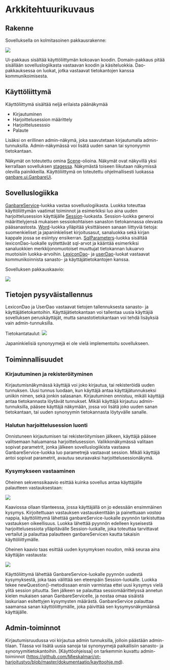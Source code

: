 # Arkkitehtuurikuvaus

## Rakenne
Sovelluksella on kolmitasoinen pakkausrakenne: 

<img src="https://raw.githubusercontent.com/Mieskalmari/ot-harjoitustyo/master/dokumentaatio/kuvat/pakkausrakenne.jpg">

Ui-pakkaus sisältää käyttöliittymän kokoavan koodin. Domain-pakkaus pitää sisällään sovelluslogiikasta vastaavan koodin ja käsiteluokkia. Dao-pakkauksessa on luokat, jotka vastaavat tietokantojen kanssa kommunikoimisesta. 

## Käyttöliittymä

Käyttöliittymä sisältää neljä erilaista päänäkymää
 - Kirjautuminen
 - Harjoittelusession määrittely
 - Harjoittelusesssio
 - Palaute

 Lisäksi on erillinen admin-näkymä, joka saavutetaan kirjautumalla admin-tunnuksilla. Admin-näkymässä voi lisätä uuden sanan tai synonyymin tietokantaan. 

Näkymät on toteutettu omina [Scene](https://docs.oracle.com/javase/8/javafx/api/javafx/scene/Scene.html)-olioina. Näkymät ovat näkyvillä yksi kerrallaan sovelluksen [stagessa](https://docs.oracle.com/javase/8/javafx/api/javafx/stage/Stage.html). Näkymästä toiseen liikutaan näkymissä olevilla painikkeilla. Käyttöliittymä on toteutettu ohjelmallisesti luokassa [ganbare.ui.GanbareUi](https://github.com/Mieskalmari/ot-harjoitustyo/blob/master/ganbare_sanastotreeni/src/main/java/ganbare/ui/GanbareUi.java).



## Sovelluslogiikka
[GanbareService](https://github.com/Mieskalmari/ot-harjoitustyo/blob/master/ganbare_sanastotreeni/src/main/java/ganbare/domain/GanbareService.java)-luokka vastaa sovelluslogiikasta. Luokka toteuttaa käyttöliittymän vaatimat toiminnot ja esimerkiksi luo aina uuden harjoittelusession käyttäjälle [Session](https://github.com/Mieskalmari/ot-harjoitustyo/blob/master/ganbare_sanastotreeni/src/main/java/ganbare/domain/Session.java)-luokasta. Session-luokka generoi määrittelyjensä mukaisen sessiokohtaisen sanaston tietokannassa olevasta pääsanastosta. [Word](https://github.com/Mieskalmari/ot-harjoitustyo/blob/master/ganbare_sanastotreeni/src/main/java/ganbare/domain/Word.java)-luokka ylläpitää yksittäiseen sanaan liittyviä tietoja: suomenkieliset ja japaninkieliset kirjoitusasut, sanaluokka sekä kirjan kappale jossa se esiintyy ensikerran. [SqlParameters](https://github.com/Mieskalmari/ot-harjoitustyo/blob/master/ganbare_sanastotreeni/src/main/java/ganbare/domain/SqlParameters.java)-luokka sisältää lexiconDao-luokalle syötettävät sql-arvot ja kääntää esimerkiksi sanaluokkien merkkijonomuotoiset muuttujat tietokannan lukuarvo muotoisiin luokka-arvoihin. [LexiconDao](https://github.com/Mieskalmari/ot-harjoitustyo/blob/master/ganbare_sanastotreeni/src/main/java/ganbare/dao/LexiconDao.java)- ja [userDao](https://github.com/Mieskalmari/ot-harjoitustyo/blob/master/ganbare_sanastotreeni/src/main/java/ganbare/domain/UserDao.java)-luokat vastaavat kommunikoinnista sanasto- ja käyttäjätietokantojen kanssa.

Sovelluksen pakkauskaavio:

<img src="https://raw.githubusercontent.com/Mieskalmari/ot-harjoitustyo/master/dokumentaatio/kuvat/pakkauskaavio.jpg">


## Tietojen pysyväistallennus
LexiconDao ja UserDao vastaavat tietojen tallennuksesta sanasto- ja käyttäjätietokantoihin. Käyttäjätietokantaan voi tallentaa uusia käyttäjiä sovelluksen peruskäyttäjät, mutta sanastotietokantaan voi tehdä lisäyksiä vain admin-tunnuksilla.

Tietokantataulut:
<img src="https://raw.githubusercontent.com/Mieskalmari/ot-harjoitustyo/master/dokumentaatio/kuvat/tietokantakaavio.png">

Japaninkielisiä synonyymejä ei ole vielä implementoitu sovellukseen.


## Toiminnallisuudet

### Kirjautuminen ja rekisteröityminen
Kirjautumisnäkymässä käyttäjä voi joko kirjautua, tai rekisteröidä uuden tunnuksen. Uusi tunnus luodaan, kun käyttäjä antaa käyttäjätunnukseksi uniikin nimen, sekä jonkin salasanan. Kirjautuminen onnistuu, mikäli käyttäjä antaa tietokannasta löytävät tunnukset. Mikäli käyttäjä kirjautuu admin-tunnuksilla, pääsee käyttäjä näkymään, jossa voi lisätä joko uuden sanan tietokantaan, tai uuden synonyymin tietokannasta löytyvälle sanalle.

### Halutun harjoittelusession luonti
Onnistuneen kirjautumisen tai rekisteröitymisen jälkeen, käyttäjä pääsee valitsemaan haluamansa harjoittelusession. Valikkonäkymässä valitaan sopivat parametrit, jonka jälkeen sovelluslogiikista vastaava GanbareService-luokka luo parametrejä vastaavat session. Mikäli käyttäjä antoi sopivat parametrit, avautuu seuraavaksi harjoittelusessionäkymä. 

### Kysymykseen vastaaminen

Oheinen sekvenssikaavio esittää kuinka sovellus antaa käyttäjälle palautteen vastauksestaan:  

<img src="https://raw.githubusercontent.com/Mieskalmari/ot-harjoitustyo/master/dokumentaatio/kuvat/vastaaminen.png">

Kaaviossa ollaan tilanteessa, jossa käyttäjällä on jo edessään ensimmäinen kysymys. Kirjoitettuaan vastauksen vastauskenttään ja painettuaan _vastaa_ nappia, käyttöliittymä lähettää ganbareService-luokalle pyynnön tarkistuttaa vastauksen oikeellisuus. Luokka lähettää pyynnön edelleen kyseisestä harjoittelusessiota ylläpitävälle Session-luokalle, joka toteuttaa tarvittavat vertailut ja palauttaa palautteen ganbareServicen kautta takaisin käyttöliittymälle.

Oheinen kaavio taas esittää uuden kysymyksen noudon, mikä seuraa aina käyttäjän vastausta: 

<img src="https://raw.githubusercontent.com/Mieskalmari/ot-harjoitustyo/master/dokumentaatio/kuvat/uudenkysymyksennouto.png">

Käyttöliittymä lähettää GanbareService-luokalle pyynnön uudestä kysymyksestä, joka taas välittää sen eteenpäin Session-luokalle. Luokka tekee newQuestion()-metodissaan ensin varmistaa ettei uusi kysymys vielä ylitä session pituutta. Sen jälkeen se palauttaa sessiomäärittelyssä annetun kielen mukaisen sanan GanbareServicelle, ja nostaa omaa sisäistä laskuriaan esitettyjen kysymysten määrästä. GanbareService palauttaa saamansa sanan käyttöliittymälle, joka päivittää sen kysymysnäkymäänsä käyttäjälle.

## Admin-toiminnot

Kirjautumisruudussa voi kirjautua admin tunnuksilla, jolloin päästään admin-tilaan. Tilassa voi lisätä uusia sanoja tai synonyymejä paikallisiin sanasto- ja synonyymitietokantoihin. [Käyttöohjeissa] on tarkemmin kuvattu admin-toiminnot (https://github.com/Mieskalmari/ot-harjoitustyo/blob/master/dokumentaatio/kayttoohje.md).